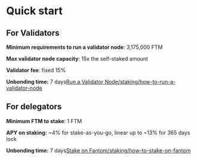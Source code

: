 # Quick start

## **For Validators** <a id="for-validators"></a>

**Minimum requirements to run a validator node**: 3,175,000 FTM

**Max validator node capacity**: 15x the self-staked amount

**Validator fee**: fixed 15%

**Unbonding time:** 7 days[Run a Validator Node/staking/how-to-run-a-validator-node](run-a-validator-node.md)

## **For delegators** <a id="for-delegators"></a>

**Minimum FTM to stake**: 1 FTM

**APY on staking:** ~4% for stake-as-you-go, linear up to ~13% for 365 days lock

**Unbonding time:** 7 days[Stake on Fantom/staking/how-to-stake-on-fantom](stake-on-fantom.md)

​

